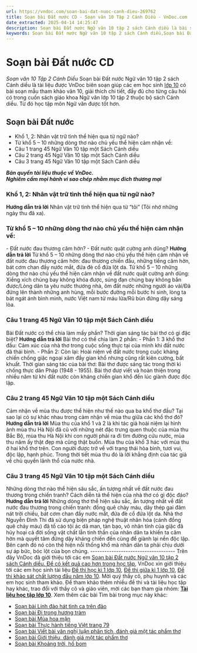 ```yaml
---
url: https://vndoc.com/soan-bai-dat-nuoc-canh-dieu-269762
title: Soạn bài Đất nước CD - Soạn văn 10 Tập 2 Cánh Diều - VnDoc.com
date_extracted: 2025-04-14 14:25:47
description: Soạn bài Đất nước Ngữ văn 10 tập 2 sách Cánh diều là bài soạn văn mẫu được VnDoc gửi đến các bạn học sinh lớp 10 nhằm giúp các bạn học môn Ngữ văn sách Cánh diều được hiệu quả hơn.
keywords: Soạn bài Đất nước Ngữ văn 10 tập 2 sách Cánh diều,Soạn bài Đất nước Nguyễn Đình Thi,Soạn bài Đất nước,Soạn văn 10 tập 2 sách Cánh diều,ngữ văn 10,ngữ văn 10 tập 2,soạn văn 10,soạn văn 10 tập 2,soạn văn lớp 10,soan van 10,ngữ văn lớp 10,văn lớp 10,văn 10,ngu van 10,soạn ngữ văn lớp 10,giải ngữ văn 10,cách soạn văn lớp 10,soạn ngữ văn 10
---
```


# Soạn bài Đất nước CD
 _Soạn văn 10 Tập 2 Cánh Diều_
Soạn bài Đất nước Ngữ văn 10 tập 2  sách Cánh diều là tài liệu được VnDoc biên soạn giúp các em học sinh [lớp 10](<https://vndoc.com/tai-lieu-hoc-tap-lop10>) có bài soạn mẫu tham khảo văn 10, giải thích chi tiết, đầy đủ cho từng câu hỏi có trong cuốn sách giáo khoa Ngữ văn lớp 10 tập 2 thuộc bộ sách Cánh diều. Từ đó học tập môn Ngữ văn được tốt hơn.
## Soạn bài Đất nước
  * Khổ 1, 2: Nhân vật trữ tình thể hiện qua từ ngữ nào?
  * Từ khổ 5 – 10 những dòng thơ nào chủ yếu thể hiện cảm nhận về:
  * Câu 1 trang 45 Ngữ Văn 10 tập một Sách Cánh diều
  * Câu 2 trang 45 Ngữ Văn 10 tập một Sách Cánh diều
  * Câu 3 trang 45 Ngữ Văn 10 tập một Sách Cánh diều

 _**Bản quyền tài liệu thuộc về VnDoc.**_  
_**Nghiêm cấm mọi hành vi sao chép nhằm mục đích thương mại**_
### Khổ 1, 2: Nhân vật trữ tình thể hiện qua từ ngữ nào?
**Hướng dẫn trả lời**
Nhân vật trữ tình thể hiện qua từ “tôi” \(Tôi nhớ những ngày thu đã xa\).
### Từ khổ 5 – 10 những dòng thơ nào chủ yếu thể hiện cảm nhận về:
\- Đất nước đau thương căm hờn?
\- Đất nước quật cường anh dũng?
**Hướng dẫn trả lời**
Từ khổ 5 – 10 những dòng thơ nào chủ yếu thể hiện cảm nhận về đất nước đau thương căm hờn: đau thương chiến đấu, những tiếng căm hờn, bát cơm chan đầy nước mắt, đứa đè cổ đứa lột da.
Từ khổ 5 – 10 những dòng thơ nào chủ yếu thể hiện cảm nhận về đất nước quật cường anh dũng: Xiềng xích chúng bay không khóa được, súng đạn chúng bay không bắn được/Lòng dân ta yêu nước thương nhà, ôm đất nước những người áo vải/Đã đứng lên thành những anh hùng, mỗi bước đường mỗi bước hi sinh, lòng ta bát ngát ánh bình minh, nước Việt nam từ máu lửa/Rũ bùn đứng dậy sáng lòa.
### Câu 1 trang 45 Ngữ Văn 10 tập một  Sách Cánh diều
Bài Đất nước có thể chia làm mấy phần? Thời gian sáng tác bài thơ có gì đặc biệt?
**Hướng dẫn trả lời**
Bài thơ có thể chia làm 2 phần:
\- Phần 1: 3 khổ thơ đầu: Cảm xúc của nhà thơ trong cuộc sống thực tại của mình khi đất nước đã thái bình.
\- Phần 2: Còn lại: Hoài niệm về đất nước trong cuộc kháng chiến chống giặc ngoại xâm đầy gian khổ nhưng cũng rất kiên cường, bất khuất.
Thời gian sáng tác của bài thơ: Bài thơ được sáng tác trong thời kì chống thực dân Pháp \(1948 - 1955\). Bài thơ đượ viết và hoàn thiện trong nhiều năm từ khi đất nước còn kháng chiến gian khổ đến lúc giành được độc lập.
### Câu 2 trang 45 Ngữ Văn 10 tập một Sách Cánh diều
Cảm nhận về mùa thu được thể hiện như thế nào qua ba khổ thơ đầu? Tại sao lại có sự khác nhau trong cảm nhận về mùa thu giữa các khổ thơ đó?
**Hướng dẫn trả lời**
Mùa thu của khổ 1 và 2 là khi tác giả hoài niệm lại hình ảnh mùa thu Hà Nội đã cũ với những nét đặc trưng quen thuộc của mùa thu Bắc Bộ, mùa thu Hà Nội khi con người phải ra đi tìm đường cứu nước, mùa thu năm ấy thật đẹp mà cũng thật buồn.
Mùa thu của khổ 3 hác với mùa thu ở hai khổ thơ trên. Con người được trở về với trạng thái hòa bình, tươi vui, độc lập, hạnh phúc. Trong thời tiết mùa thu đó là lời khẳng định của tác giả về chủ quyền lãnh thổ của nước nhà.
### Câu 3 trang 45 Ngữ Văn 10 tập một Sách Cánh diều
Những dòng thơ nào thể hiện sâu sắc, ấn tượng nhất về đất nước đau thương trong chiến tranh? Cách diễn tả thể hiện của nhà thơ có gì độc đáo?
**Hướng dẫn trả lời**
Những dòng thơ thể hiện sâu sắc, ấn tượng nhất về đất nước đau thương trong chiến tranh: đồng quê chảy máu, dây thép gai đâm nát trời chiều, bát cơm chan đầy nước mắt, đứa đè cổ đứa lột da.
Nhà thơ Nguyễn Đình Thi đã sử dụng biện pháp nghệ thuật nhân hóa \(cánh đồng quê chảy máu\) đã tố cáo tội ác dã man, tàn bạo, vô nhân tính của giặc đã hủy hoại cả đời sống vật chất lẫn tinh thần của nhân dân ta khiến ta căm hờn mà quyết tâm đứng dậy kháng chiến đến cùng để giành lại nền độc lập. Bên cạnh đó nó còn thể hiện nỗi thống khổ mà nhân dân ta phải chịu dưới sự áp bức, bóc lột của bọn chúng.
\------------------------------------
Trên đây VnDoc đã giới thiệu tới các em [Soạn bài Đất nước Ngữ văn 10 tập 2 sách Cánh diều. Để có kết quả cao hơn trong học tập](<https://vndoc.com/soan-bai-dat-nuoc-ngu-van-10-tap-1-sach-canh-dieu-269762>), VnDoc xin giới thiệu tới các em học sinh tài liệu [Đề thi học kì 1 lớp 10](<https://vndoc.com/de-thi-hoc-ki-1-lop10>), [Đề thi giữa kì 1 lớp 10](<https://vndoc.com/de-thi-giua-ki-1-lop10>), [Đề thi khảo sát chất lượng đầu năm lớp 10](<https://vndoc.com/khao-sat-chat-luong-dau-nam-lop10>). Mời quý thầy cô, phụ huynh và các em học sinh tham khảo.
Để tham khảo thêm nhiều đề thi và tài liệu học tập hay khác, trao đổi với thầy cô và giáo viên, mời các bạn tham gia nhóm: **[Tài liệu học tập lớp 10](</goto?u=aHR0cHM6Ly93d3cuZmFjZWJvb2suY29tL2dyb3Vwcy9UYWkubGlldS5ob2MudGFwLmxvcC4xMC5WTkRPQw%3D%3D>)**.
Xem thêm các bài Tìm bài trong mục này khác:
  * [Soạn bài Lính đảo hát tình ca trên đảo](</soan-bai-linh-dao-hat-tinh-ca-tren-dao-cd-271378>)
  * [Soạn bài Đi trong hương tràm](</soan-bai-di-trong-huong-tram-cd-279075>)
  * [Soạn bài Mùa hoa mận](</soan-bai-mua-hoa-man-cd-271388>)
  * [Soạn bài Thực hành tiếng Việt trang 79](</soan-bai-thuc-hanh-tieng-viet-trang-79-cd-279076>)
  * [Soạn bài Viết bài văn nghị luận phân tích, đánh giá một tác phẩm thơ](</soan-bai-viet-bai-van-nghi-luan-phan-tich-danh-gia-mot-tac-pham-tho-cd-279079>)
  * [Soạn bài Giới thiệu, đánh giá một tác phẩm thơ](</soan-bai-gioi-thieu-danh-gia-mot-tac-pham-tho-cd-279081>)
  * [Soạn bài Khoảng trời, hố bom](</soan-bai-khoang-troi-ho-bom-cd-279082>)

